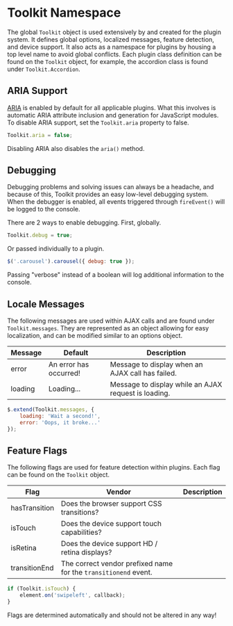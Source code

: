 # Toolkit Namespace #

The global `Toolkit` object is used extensively by and created for the plugin system.
It defines global options, localized messages, feature detection, and device support.
It also acts as a namespace for plugins by housing a top level name to avoid global conflicts.
Each plugin class definition can be found on the `Toolkit` object, for example,
the accordion class is found under `Toolkit.Accordion`.

## ARIA Support ##

[ARIA](http://www.w3.org/TR/wai-aria/) is enabled by default for all applicable plugins.
What this involves is automatic ARIA attribute inclusion and generation for JavaScript modules.
To disable ARIA support, set the `Toolkit.aria` property to false.

```javascript
Toolkit.aria = false;
```

<div class="notice is-warning">
    Disabling ARIA also disables the <code>aria()</code> method.
</div>

## Debugging ##

Debugging problems and solving issues can always be a headache, and because of this,
Toolkit provides an easy low-level debugging system. When the debugger is enabled,
all events triggered through `fireEvent()` will be logged to the console.

There are 2 ways to enable debugging. First, globally.

```javascript
Toolkit.debug = true;
```

Or passed individually to a plugin.

```javascript
$('.carousel').carousel({ debug: true });
```

<div class="notice is-info">
    Passing "verbose" instead of a boolean will log additional information to the console.
</div>

## Locale Messages ##

The following messages are used within AJAX calls and are found under `Toolkit.messages`.
They are represented as an object allowing for easy localization, and can be modified similar to an options object.

<table class="table is-striped data-table">
    <thead>
        <tr>
            <th>Message</th>
            <th>Default</th>
            <th>Description</th>
        </tr>
    </thead>
    <tbody>
        <tr>
            <td>error</td>
            <td>An error has occurred!</td>
            <td>Message to display when an AJAX call has failed.</td>
        </tr>
        <tr>
            <td>loading</td>
            <td>Loading...</td>
            <td>Message to display while an AJAX request is loading.</td>
        </tr>
    </tbody>
</table>

```javascript
$.extend(Toolkit.messages, {
    loading: 'Wait a second!',
    error: 'Oops, it broke...'
});
```

## Feature Flags ##

The following flags are used for feature detection within plugins.
Each flag can be found on the `Toolkit` object.

<table class="table is-striped data-table">
    <thead>
        <tr>
            <th>Flag</th>
            <th>Vendor</th>
            <th>Description</th>
        </tr>
    </thead>
    <tbody>
        <tr>
            <td>hasTransition</td>
            <td>Does the browser support CSS transitions?</td>
        </tr>
        <tr>
            <td>isTouch</td>
            <td>Does the device support touch capabilities?</td>
        </tr>
        <tr>
            <td>isRetina</td>
            <td>Does the device support HD / retina displays?</td>
        </tr>
        <tr>
            <td>transitionEnd</td>
            <td>The correct vendor prefixed name for the <code>transitionend</code> event.</td>
        </tr>
    </tbody>
</table>

```javascript
if (Toolkit.isTouch) {
    element.on('swipeleft', callback);
}
```

<div class="notice is-warning">
    Flags are determined automatically and should not be altered in any way!
</div>